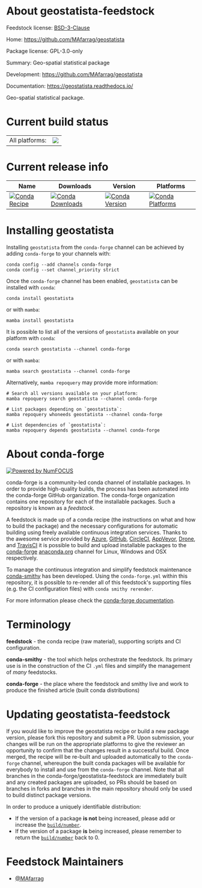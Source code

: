 About geostatista-feedstock
===========================

Feedstock license: [BSD-3-Clause](https://github.com/conda-forge/geostatista-feedstock/blob/main/LICENSE.txt)

Home: https://github.com/MAfarrag/geostatista

Package license: GPL-3.0-only

Summary: Geo-spatial statistical package

Development: https://github.com/MAfarrag/geostatista

Documentation: https://geostatista.readthedocs.io/

Geo-spatial statistical package.


Current build status
====================


<table><tr><td>All platforms:</td>
    <td>
      <a href="https://dev.azure.com/conda-forge/feedstock-builds/_build/latest?definitionId=16362&branchName=main">
        <img src="https://dev.azure.com/conda-forge/feedstock-builds/_apis/build/status/geostatista-feedstock?branchName=main">
      </a>
    </td>
  </tr>
</table>

Current release info
====================

| Name | Downloads | Version | Platforms |
| --- | --- | --- | --- |
| [![Conda Recipe](https://img.shields.io/badge/recipe-geostatista-green.svg)](https://anaconda.org/conda-forge/geostatista) | [![Conda Downloads](https://img.shields.io/conda/dn/conda-forge/geostatista.svg)](https://anaconda.org/conda-forge/geostatista) | [![Conda Version](https://img.shields.io/conda/vn/conda-forge/geostatista.svg)](https://anaconda.org/conda-forge/geostatista) | [![Conda Platforms](https://img.shields.io/conda/pn/conda-forge/geostatista.svg)](https://anaconda.org/conda-forge/geostatista) |

Installing geostatista
======================

Installing `geostatista` from the `conda-forge` channel can be achieved by adding `conda-forge` to your channels with:

```
conda config --add channels conda-forge
conda config --set channel_priority strict
```

Once the `conda-forge` channel has been enabled, `geostatista` can be installed with `conda`:

```
conda install geostatista
```

or with `mamba`:

```
mamba install geostatista
```

It is possible to list all of the versions of `geostatista` available on your platform with `conda`:

```
conda search geostatista --channel conda-forge
```

or with `mamba`:

```
mamba search geostatista --channel conda-forge
```

Alternatively, `mamba repoquery` may provide more information:

```
# Search all versions available on your platform:
mamba repoquery search geostatista --channel conda-forge

# List packages depending on `geostatista`:
mamba repoquery whoneeds geostatista --channel conda-forge

# List dependencies of `geostatista`:
mamba repoquery depends geostatista --channel conda-forge
```


About conda-forge
=================

[![Powered by
NumFOCUS](https://img.shields.io/badge/powered%20by-NumFOCUS-orange.svg?style=flat&colorA=E1523D&colorB=007D8A)](https://numfocus.org)

conda-forge is a community-led conda channel of installable packages.
In order to provide high-quality builds, the process has been automated into the
conda-forge GitHub organization. The conda-forge organization contains one repository
for each of the installable packages. Such a repository is known as a *feedstock*.

A feedstock is made up of a conda recipe (the instructions on what and how to build
the package) and the necessary configurations for automatic building using freely
available continuous integration services. Thanks to the awesome service provided by
[Azure](https://azure.microsoft.com/en-us/services/devops/), [GitHub](https://github.com/),
[CircleCI](https://circleci.com/), [AppVeyor](https://www.appveyor.com/),
[Drone](https://cloud.drone.io/welcome), and [TravisCI](https://travis-ci.com/)
it is possible to build and upload installable packages to the
[conda-forge](https://anaconda.org/conda-forge) [anaconda.org](https://anaconda.org/)
channel for Linux, Windows and OSX respectively.

To manage the continuous integration and simplify feedstock maintenance
[conda-smithy](https://github.com/conda-forge/conda-smithy) has been developed.
Using the ``conda-forge.yml`` within this repository, it is possible to re-render all of
this feedstock's supporting files (e.g. the CI configuration files) with ``conda smithy rerender``.

For more information please check the [conda-forge documentation](https://conda-forge.org/docs/).

Terminology
===========

**feedstock** - the conda recipe (raw material), supporting scripts and CI configuration.

**conda-smithy** - the tool which helps orchestrate the feedstock.
                   Its primary use is in the construction of the CI ``.yml`` files
                   and simplify the management of *many* feedstocks.

**conda-forge** - the place where the feedstock and smithy live and work to
                  produce the finished article (built conda distributions)


Updating geostatista-feedstock
==============================

If you would like to improve the geostatista recipe or build a new
package version, please fork this repository and submit a PR. Upon submission,
your changes will be run on the appropriate platforms to give the reviewer an
opportunity to confirm that the changes result in a successful build. Once
merged, the recipe will be re-built and uploaded automatically to the
`conda-forge` channel, whereupon the built conda packages will be available for
everybody to install and use from the `conda-forge` channel.
Note that all branches in the conda-forge/geostatista-feedstock are
immediately built and any created packages are uploaded, so PRs should be based
on branches in forks and branches in the main repository should only be used to
build distinct package versions.

In order to produce a uniquely identifiable distribution:
 * If the version of a package **is not** being increased, please add or increase
   the [``build/number``](https://docs.conda.io/projects/conda-build/en/latest/resources/define-metadata.html#build-number-and-string).
 * If the version of a package **is** being increased, please remember to return
   the [``build/number``](https://docs.conda.io/projects/conda-build/en/latest/resources/define-metadata.html#build-number-and-string)
   back to 0.

Feedstock Maintainers
=====================

* [@MAfarrag](https://github.com/MAfarrag/)

